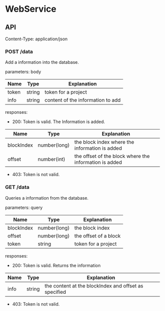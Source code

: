 # WebService

## API

Content-Type: application/json

### POST /data

Add a information into the database.

parameters: body

| Name | Type | Explanation |
| ---- | ---- | ----------- |
| token | string | token for a project |
| info | string | content of the information to add |


responses: 

- 200: Token is valid. The Information is added.

| Name | Type | Explanation |
| --- | --- | -------- |
| blockIndex | number(long) | the block index where the information is added |
| offset | number(int) | the offset of the block where the information is added |

- 403: Token is not valid.

### GET /data

Queries a information from the database.

parameters: query

| Name | Type | Explanation |
| ---- | ---- | ----------- |
| blockIndex | number(long) | the block index |
| offset | number(long) | the offset of a block |
| token | string | token for a project |

responses:

- 200: Token is valid. Returns the information

| Name | Type | Explanation |
| ---- | ---- | ----------- |
| info | string | the content at the blockIndex and offset as specified |

- 403: Token is not valid.